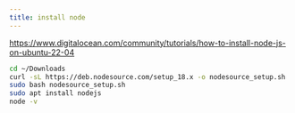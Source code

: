 ```yaml
---
title: install node
---
```


<https://www.digitalocean.com/community/tutorials/how-to-install-node-js-on-ubuntu-22-04>

```bash
cd ~/Downloads
curl -sL https://deb.nodesource.com/setup_18.x -o nodesource_setup.sh
sudo bash nodesource_setup.sh
sudo apt install nodejs
node -v
```